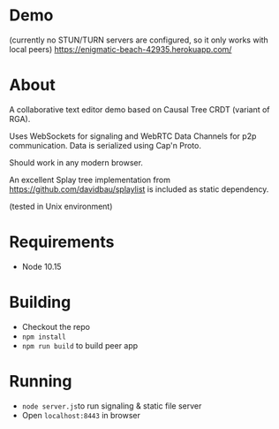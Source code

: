 # Demo
(currently no STUN/TURN servers are configured, so it only works with local peers)
https://enigmatic-beach-42935.herokuapp.com/

# About
A collaborative text editor demo based on Causal Tree CRDT (variant of RGA). 

Uses WebSockets for signaling and WebRTC Data Channels for p2p communication. 
Data is serialized using Cap'n Proto. 

Should work in any modern browser.

An excellent Splay tree implementation from https://github.com/davidbau/splaylist is included as static dependency.

(tested in Unix environment) 

# Requirements
* Node 10.15

# Building
* Checkout the repo
* `npm install`
* `npm run build` to build peer app

# Running
* `node server.js`to run signaling & static file server
* Open `localhost:8443` in browser
